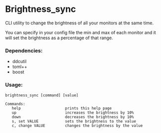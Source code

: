 # Brightness_sync

CLI utility to change the brightness of all your monitors at the same time.

You can specify in your config file the min and max of each monitor and it will set the brightness as a percentage of that range.

### Dependencies:
- ddcutil
- toml++
- boost

### Usage:

```
brightness_sync [command] [value]

Commands:
   help                    prints this help page
   up                      increases the brightness by 10%
   down                    decreases the brightness by 10%
   s, set VALUE            sets the brightness to the value
   c, change VALUE         changes the brightness by the value
```
